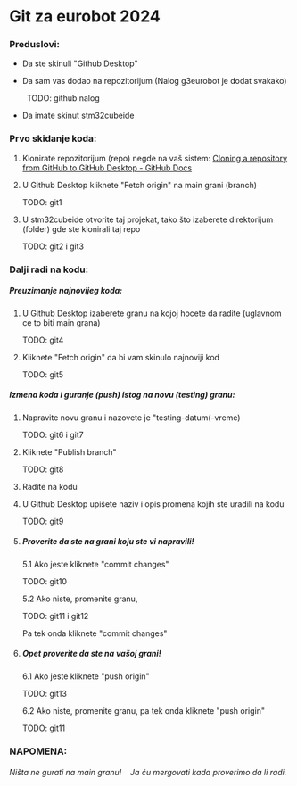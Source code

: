 # Git za eurobot 2024

### Preduslovi:

- Da ste skinuli "Github Desktop"

- Da sam vas dodao na repozitorijum (Nalog g3eurobot je dodat svakako)

        TODO: github nalog

- Da imate skinut stm32cubeide

### Prvo skidanje koda:

1. Klonirate repozitorijum (repo) negde na vaš sistem: [Cloning a repository from GitHub to GitHub Desktop - GitHub Docs](https://docs.github.com/en/desktop/adding-and-cloning-repositories/cloning-a-repository-from-github-to-github-desktop)

2. U Github Desktop kliknete "Fetch origin" na main grani (branch)
   
   TODO: git1

3. U stm32cubeide otvorite taj projekat, tako što izaberete direktorijum (folder) gde ste klonirali taj repo
   
   TODO: git2 i git3

### Dalji radi na kodu:

##### Preuzimanje najnovijeg koda:

1. U Github Desktop izaberete granu na kojoj hocete da radite (uglavnom ce to biti main grana)
   
   TODO: git4

2. Kliknete "Fetch origin" da bi vam skinulo najnoviji kod
   
   TODO: git5

##### Izmena koda i guranje (push) istog na novu (testing) granu:

1. Napravite novu granu i nazovete je "testing-datum(-vreme)
   
   TODO: git6 i git7

2. Kliknete "Publish branch"
   
   TODO: git8

3. Radite na kodu

4. U Github Desktop upišete naziv i opis promena kojih ste uradili na kodu
   
   TODO: git9

5. ##### Proverite da ste na grani koju ste vi napravili!
   
   5.1 Ako jeste kliknete "commit changes"
   
   TODO: git10
   
   5.2 Ako niste, promenite granu,
   
   TODO: git11 i git12
   
   Pa tek onda kliknete "commit changes"

6. ##### Opet proverite da ste na vašoj grani!
   
   6.1 Ako jeste kliknete "push origin"
   
   TODO: git13
   
   6.2 Ako niste, promenite granu, pa tek onda kliknete "push origin"
   
   TODO: git11

### NAPOMENA:

###### Ništa ne gurati na main granu!    Ja ću mergovati kada proverimo da li radi.
